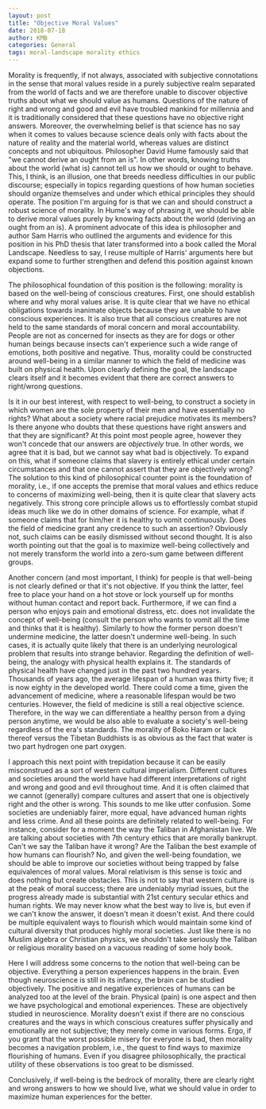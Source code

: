 ```yaml
---
layout: post
title: "Objective Moral Values"
date: 2018-07-18
author: KMB
categories: General
tags: moral-landscape morality ethics
---
```


Morality is frequently, if not always, associated with subjective connotations in the sense that moral values reside in a purely subjective realm separated from the world of facts and we are therefore unable to discover objective truths about what we should value as humans. Questions of the nature of right and wrong and good and evil have troubled mankind for millennia and it is traditionally considered that these questions have no objective right answers. Moreover, the overwhelming belief is that science has no say when it comes to values because science deals only with facts about the nature of reality and the material world, whereas values are distinct concepts and not ubiquitous. Philosopher David Hume famously said that "we cannot derive an ought from an is". In other words, knowing truths about the world (what is) cannot tell us how we should or ought to behave. This, I think, is an illusion, one that breeds needless difficulties in our public discourse; especially in topics regarding questions of how human societies should organize themselves and under which ethical principles they should operate. The position I'm arguing for is that we can and should construct a robust science of morality. In Hume's way of phrasing it, we should be able to derive moral values purely by knowing facts about the world (deriving an ought from an is). A prominent advocate of this idea is philosopher and author Sam Harris who outlined the arguments and evidence for this position in his PhD thesis that later transformed into a book called the Moral Landscape. Needless to say, I reuse multiple of Harris' arguments here but expand some to further strengthen and defend this position against known objections.

The philosophical foundation of this position is the following: morality is based on the well-being of conscious creatures. First, one should establish where and why moral values arise. It is quite clear that we have no ethical obligations towards inanimate objects because they are unable to have conscious experiences. It is also true that all conscious creatures are not held to the same standards of moral concern and moral accountability. People are not as concerned for insects as they are for dogs or other human beings because insects can't experience such a wide range of emotions, both positive and negative. Thus, morality could be constructed around well-being in a similar manner to which the field of medicine was built on physical health. Upon clearly defining the goal, the landscape clears itself and it becomes evident that there are correct answers to right/wrong questions.

Is it in our best interest, with respect to well-being, to construct a society in which women are the sole property of their men and have essentially no rights? What about a society where racial prejudice motivates its members? Is there anyone who doubts that these questions have right answers and that they are significant? At this point most people agree, however they won't concede that our answers are *objectively* true. In other words, we agree that it is bad, but we cannot say what bad is objectively. To expand on this, what if someone claims that slavery is entirely ethical under certain circumstances and that one cannot assert that they are objectively wrong? The solution to this kind of philosophical counter point is the foundation of morality, i.e., if one accepts the premise that moral values and ethics reduce to concerns of maximizing well-being, then it is quite clear that slavery acts negatively. This strong core principle allows us to effortlessly combat stupid ideas much like we do in other domains of science. For example, what if someone claims that for him/her it is healthy to vomit continuously. Does the field of medicine grant any credence to such an assertion? Obviously not, such claims can be easily dismissed without second thought. It is also worth pointing out that the goal is to maximize well-being collectively and not merely transform the world into a zero-sum game between different groups.

Another concern (and most important, I think) for people is that well-being is not clearly defined or that it's not objective. If you think the latter, feel free to place your hand on a hot stove or lock yourself up for months without human contact and report back. Furthermore, if we can find a person who enjoys pain and emotional distress, etc. does not invalidate the concept of well-being (consult the person who wants to vomit all the time and thinks that it is healthy). Similarly to how the former person doesn't undermine medicine, the latter doesn't undermine well-being. In such cases, it is actually quite likely that there is an underlying neurological problem that results into strange behavior. Regarding the definition of well-being, the analogy with physical health explains it. The standards of physical health have changed just in the past two hundred years. Thousands of years ago, the average lifespan of a human was thirty five; it is now eighty in the developed world. There could come a time, given the advancement of medicine, where a reasonable lifespan would be two centuries. However, the field of medicine is still a real objective science. Therefore, in the way we can differentiate a healthy person from a dying person anytime, we would be also able to evaluate a society's well-being regardless of the era's standards. The morality of Boko Haram or lack thereof versus the Tibetan Buddhists is as obvious as the fact that water is two part hydrogen one part oxygen.

I approach this next point with trepidation because it can be easily misconstrued as a sort of western cultural imperialism. Different cultures and societies around the world have had different interpretations of right and wrong and good and evil throughout time. And it is often claimed that we cannot (generally) compare cultures and assert that one is objectively right and the other is wrong. This sounds to me like utter confusion. Some societies are undeniably fairer, more equal, have advanced human rights and less crime. And all these points are definitely related to well-being. For instance, consider for a moment the way the Taliban in Afghanistan live. We are talking about societies with 7th century ethics that are morally bankrupt. Can't we say the Taliban have it wrong? Are the Taliban the best example of how humans can flourish? No, and given the well-being foundation, we should be able to improve our societies without being trapped by false equivalences of moral values. Moral relativism is this sense is toxic and does nothing but create obstacles. This is not to say that western culture is at the peak of moral success; there are undeniably myriad issues, but the progress already made is substantial with 21st century secular ethics and human rights. We may never know what the best way to live is, but even if we can't know the answer, it doesn't mean it doesn't exist. And there could be multiple equivalent ways to flourish which would maintain some kind of cultural diversity that produces highly moral societies. Just like there is no Muslim algebra or Christian physics, we shouldn't take seriously the Taliban or religious morality based on a vacuous reading of some holy book. 

Here I will address some concerns to the notion that well-being can be objective. Everything a person experiences happens in the brain. Even though neuroscience is still in its infancy, the brain can be studied objectively. The positive and negative experiences of humans can be analyzed too at the level of the brain. Physical (pain) is one aspect and then we have psychological and emotional experiences. These are objectively studied in neuroscience. Morality doesn't exist if there are no conscious creatures and the ways in which conscious creatures suffer physically and emotionally are not subjective; they merely come in various forms. Ergo, if you grant that the worst possible misery for everyone is bad, then morality becomes a navigation problem, i.e., the quest to find ways to maximize flourishing of humans. Even if you disagree philosophically, the practical utility of these observations is too great to be dismissed.

Conclusively, if well-being is the bedrock of morality, there are clearly right and wrong answers to how we should live, what we should value in order to maximize human experiences for the better.
